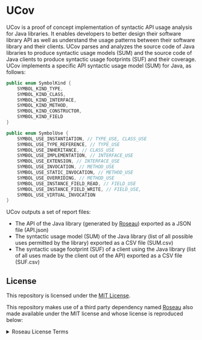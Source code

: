 # UCov

UCov is a proof of concept implementation of syntactic API usage analysis for Java libraries.
It enables developers to better design their software library API as well as understand the usage patterns between their software library and their clients.
UCov parses and analyzes the source code of Java libraries to produce syntactic usage models (SUM) and the source code of Java clients to produce syntactic usage footprints (SUF) and their coverage.
UCov implements a specific API syntactic usage model (SUM) for Java, as follows:

```java
public enum SymbolKind {
    SYMBOL_KIND_TYPE,
    SYMBOL_KIND_CLASS,
    SYMBOL_KIND_INTERFACE,
    SYMBOL_KIND_METHOD,
    SYMBOL_KIND_CONSTRUCTOR,
    SYMBOL_KIND_FIELD
}

public enum SymbolUse {
    SYMBOL_USE_INSTANTIATION, // TYPE_USE, CLASS_USE
    SYMBOL_USE_TYPE_REFERENCE, // TYPE_USE
    SYMBOL_USE_INHERITANCE, // CLASS_USE
    SYMBOL_USE_IMPLEMENTATION, // INTERFACE_USE
    SYMBOL_USE_EXTENSION, // INTERFACE_USE
    SYMBOL_USE_INVOCATION, // METHOD_USE
    SYMBOL_USE_STATIC_INVOCATION, // METHOD_USE
    SYMBOL_USE_OVERRIDING, // METHOD_USE
    SYMBOL_USE_INSTANCE_FIELD_READ, // FIELD_USE
    SYMBOL_USE_INSTANCE_FIELD_WRITE, // FIELD_USE,
    SYMBOL_USE_VIRTUAL_INVOCATION
}
```

UCov outputs a set of report files:

- The API of the Java library (generated by [Roseau](https://github.com/alien-tools/roseau)) exported as a JSON file (API.json)
- The syntactic usage model (SUM) of the Java library (list of all possible uses permitted by the library) exported as a CSV file (SUM.csv)
- The syntactic usage footprint (SUF) of a client using the Java library (list of all uses made by the client out of the API) exported as a CSV file (SUF.csv)

## License

This repository is licensed under the [MIT License](LICENSE.md).

This repository makes use of a third party dependency named [Roseau](https://github.com/alien-tools/roseau) also made available under the MIT license and whose license is reproduced below:

<details>
  <summary>Roseau License Terms</summary>
  <p>
MIT License

Copyright (c) 2023 Roseau

Permission is hereby granted, free of charge, to any person obtaining a copy
of this software and associated documentation files (the "Software"), to deal
in the Software without restriction, including without limitation the rights
to use, copy, modify, merge, publish, distribute, sublicense, and/or sell
copies of the Software, and to permit persons to whom the Software is
furnished to do so, subject to the following conditions:

The above copyright notice and this permission notice shall be included in
all copies or substantial portions of the Software.

THE SOFTWARE IS PROVIDED "AS IS," WITHOUT WARRANTY OF ANY KIND, EXPRESS OR
IMPLIED, INCLUDING BUT NOT LIMITED TO THE WARRANTIES OF MERCHANTABILITY,
FITNESS FOR A PARTICULAR PURPOSE AND NONINFRINGEMENT. IN NO EVENT SHALL THE
AUTHORS OR COPYRIGHT HOLDERS BE LIABLE FOR ANY CLAIM, DAMAGES OR OTHER
LIABILITY, WHETHER IN AN ACTION OF CONTRACT, TORT OR OTHERWISE, ARISING FROM,
OUT OF OR IN CONNECTION WITH THE SOFTWARE OR THE USE OR OTHER DEALINGS IN
THE SOFTWARE.
    </p>
</spoiler>